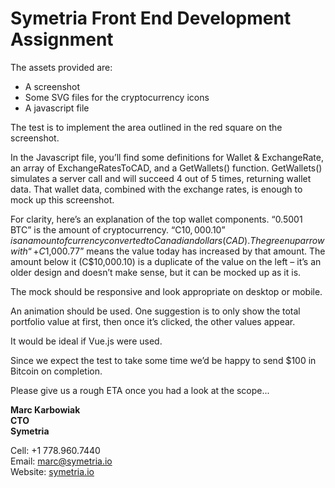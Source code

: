 # Symetria Front End Development Assignment

The assets provided are:

- A screenshot
- Some SVG files for the cryptocurrency icons
- A javascript file

The test is to implement the area outlined in the red square on the screenshot.

In the Javascript file, you’ll find some definitions for Wallet & ExchangeRate, an array of ExchangeRatesToCAD, and a GetWallets() function.  GetWallets() simulates a server call and will succeed 4 out of 5 times, returning wallet data.  That wallet data, combined with the exchange rates, is enough to mock up this screenshot.

For clarity, here’s an explanation of the top wallet components.  “0.5001 BTC” is the amount of cryptocurrency.  “C$10,000.10” is an amount of currency converted to Canadian dollars (CAD).  The green up arrow with “+C$1,000.77” means the value today has increased by that amount.  The amount below it (C$10,000.10) is a duplicate of the value on the left – it’s an older design and doesn’t make sense, but it can be mocked up as it is.

The mock should be responsive and look appropriate on desktop or mobile.

An animation should be used.  One suggestion is to only show the total portfolio value at first, then once it’s clicked, the other values appear.

It would be ideal if Vue.js were used.

Since we expect the test to take some time we’d be happy to send $100 in Bitcoin on completion.

Please give us a rough ETA once you had a look at the scope...

**Marc Karbowiak**  
**CTO**  
**Symetria**

Cell: +1 778.960.7440  
Email: marc@symetria.io  
Website: [symetria.io](https://symetria.io)
